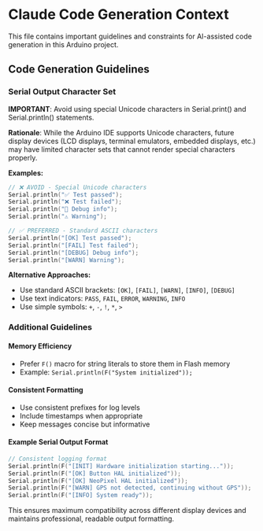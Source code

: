 # Claude Code Generation Context

This file contains important guidelines and constraints for AI-assisted code generation in this Arduino project.

## Code Generation Guidelines

### Serial Output Character Set
**IMPORTANT**: Avoid using special Unicode characters in Serial.print() and Serial.println() statements.

**Rationale**: While the Arduino IDE supports Unicode characters, future display devices (LCD displays, terminal emulators, embedded displays, etc.) may have limited character sets that cannot render special characters properly.

**Examples:**
```cpp
// ❌ AVOID - Special Unicode characters
Serial.println("✅ Test passed");
Serial.println("❌ Test failed"); 
Serial.println("🔧 Debug info");
Serial.println("⚠️ Warning");

// ✅ PREFERRED - Standard ASCII characters
Serial.println("[OK] Test passed");
Serial.println("[FAIL] Test failed");
Serial.println("[DEBUG] Debug info"); 
Serial.println("[WARN] Warning");
```

**Alternative Approaches:**
- Use standard ASCII brackets: `[OK]`, `[FAIL]`, `[WARN]`, `[INFO]`, `[DEBUG]`
- Use text indicators: `PASS`, `FAIL`, `ERROR`, `WARNING`, `INFO`
- Use simple symbols: `+`, `-`, `!`, `*`, `>`

### Additional Guidelines

#### Memory Efficiency
- Prefer `F()` macro for string literals to store them in Flash memory
- Example: `Serial.println(F("System initialized"));`

#### Consistent Formatting
- Use consistent prefixes for log levels
- Include timestamps when appropriate
- Keep messages concise but informative

#### Example Serial Output Format
```cpp
// Consistent logging format
Serial.println(F("[INIT] Hardware initialization starting..."));
Serial.println(F("[OK] Button HAL initialized"));
Serial.println(F("[OK] NeoPixel HAL initialized"));
Serial.println(F("[WARN] GPS not detected, continuing without GPS"));
Serial.println(F("[INFO] System ready"));
```

This ensures maximum compatibility across different display devices and maintains professional, readable output formatting.